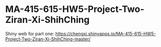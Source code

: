 # MA-415-615-HW5-Project-Two-Ziran-Xi-ShihChing
Shiny web for part one:
https://chengxi.shinyapps.io/MA-415-615-HW5-Project-Two-Ziran-Xi-ShihChing-master/

